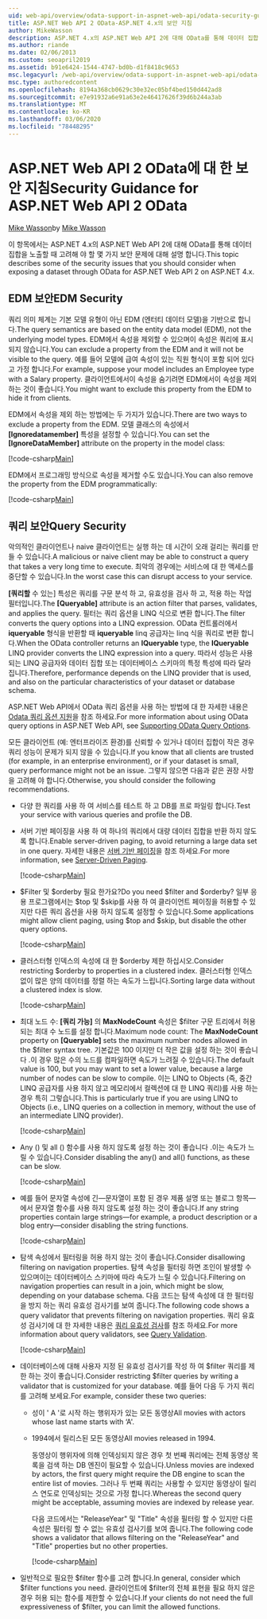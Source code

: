 ```yaml
---
uid: web-api/overview/odata-support-in-aspnet-web-api/odata-security-guidance
title: ASP.NET Web API 2 OData-ASP.NET 4.x의 보안 지침
author: MikeWasson
description: ASP.NET 4.x의 ASP.NET Web API 2에 대해 OData를 통해 데이터 집합을 노출할 때 고려해 야 하는 보안 문제에 대해 설명 합니다.
ms.author: riande
ms.date: 02/06/2013
ms.custom: seoapril2019
ms.assetid: b91e6424-1544-4747-bd0b-d1f8418c9653
msc.legacyurl: /web-api/overview/odata-support-in-aspnet-web-api/odata-security-guidance
msc.type: authoredcontent
ms.openlocfilehash: 8194a368cb0629c30e32ec05bf4bed150d442ad8
ms.sourcegitcommit: e7e91932a6e91a63e2e46417626f39d6b244a3ab
ms.translationtype: MT
ms.contentlocale: ko-KR
ms.lasthandoff: 03/06/2020
ms.locfileid: "78448295"
---
```

# <a name="security-guidance-for-aspnet-web-api-2-odata"></a><span data-ttu-id="5e371-103">ASP.NET Web API 2 OData에 대 한 보안 지침</span><span class="sxs-lookup"><span data-stu-id="5e371-103">Security Guidance for ASP.NET Web API 2 OData</span></span>

<span data-ttu-id="5e371-104">[Mike Wasson](https://github.com/MikeWasson)</span><span class="sxs-lookup"><span data-stu-id="5e371-104">by [Mike Wasson](https://github.com/MikeWasson)</span></span>

<span data-ttu-id="5e371-105">이 항목에서는 ASP.NET 4.x의 ASP.NET Web API 2에 대해 OData를 통해 데이터 집합을 노출할 때 고려해 야 할 몇 가지 보안 문제에 대해 설명 합니다.</span><span class="sxs-lookup"><span data-stu-id="5e371-105">This topic describes some of the security issues that you should consider when exposing a dataset through OData for ASP.NET Web API 2 on ASP.NET 4.x.</span></span>

## <a name="edm-security"></a><span data-ttu-id="5e371-106">EDM 보안</span><span class="sxs-lookup"><span data-stu-id="5e371-106">EDM Security</span></span>

<span data-ttu-id="5e371-107">쿼리 의미 체계는 기본 모델 유형이 아닌 EDM (엔터티 데이터 모델)을 기반으로 합니다.</span><span class="sxs-lookup"><span data-stu-id="5e371-107">The query semantics are based on the entity data model (EDM), not the underlying model types.</span></span> <span data-ttu-id="5e371-108">EDM에서 속성을 제외할 수 있으며이 속성은 쿼리에 표시 되지 않습니다.</span><span class="sxs-lookup"><span data-stu-id="5e371-108">You can exclude a property from the EDM and it will not be visible to the query.</span></span> <span data-ttu-id="5e371-109">예를 들어 모델에 급여 속성이 있는 직원 형식이 포함 되어 있다고 가정 합니다.</span><span class="sxs-lookup"><span data-stu-id="5e371-109">For example, suppose your model includes an Employee type with a Salary property.</span></span> <span data-ttu-id="5e371-110">클라이언트에서이 속성을 숨기려면 EDM에서이 속성을 제외 하는 것이 좋습니다.</span><span class="sxs-lookup"><span data-stu-id="5e371-110">You might want to exclude this property from the EDM to hide it from clients.</span></span>

<span data-ttu-id="5e371-111">EDM에서 속성을 제외 하는 방법에는 두 가지가 있습니다.</span><span class="sxs-lookup"><span data-stu-id="5e371-111">There are two ways to exclude a property from the EDM.</span></span> <span data-ttu-id="5e371-112">모델 클래스의 속성에서 **[Ignoredatamember]** 특성을 설정할 수 있습니다.</span><span class="sxs-lookup"><span data-stu-id="5e371-112">You can set the **[IgnoreDataMember]** attribute on the property in the model class:</span></span>

[!code-csharp[Main](odata-security-guidance/samples/sample1.cs)]

<span data-ttu-id="5e371-113">EDM에서 프로그래밍 방식으로 속성을 제거할 수도 있습니다.</span><span class="sxs-lookup"><span data-stu-id="5e371-113">You can also remove the property from the EDM programmatically:</span></span>

[!code-csharp[Main](odata-security-guidance/samples/sample2.cs)]

## <a name="query-security"></a><span data-ttu-id="5e371-114">쿼리 보안</span><span class="sxs-lookup"><span data-stu-id="5e371-114">Query Security</span></span>

<span data-ttu-id="5e371-115">악의적인 클라이언트나 naive 클라이언트는 실행 하는 데 시간이 오래 걸리는 쿼리를 만들 수 있습니다.</span><span class="sxs-lookup"><span data-stu-id="5e371-115">A malicious or naive client may be able to construct a query that takes a very long time to execute.</span></span> <span data-ttu-id="5e371-116">최악의 경우에는 서비스에 대 한 액세스를 중단할 수 있습니다.</span><span class="sxs-lookup"><span data-stu-id="5e371-116">In the worst case this can disrupt access to your service.</span></span>

<span data-ttu-id="5e371-117">**[쿼리할** 수 있는] 특성은 쿼리를 구문 분석 하 고, 유효성을 검사 하 고, 적용 하는 작업 필터입니다.</span><span class="sxs-lookup"><span data-stu-id="5e371-117">The **[Queryable]** attribute is an action filter that parses, validates, and applies the query.</span></span> <span data-ttu-id="5e371-118">필터는 쿼리 옵션을 LINQ 식으로 변환 합니다.</span><span class="sxs-lookup"><span data-stu-id="5e371-118">The filter converts the query options into a LINQ expression.</span></span> <span data-ttu-id="5e371-119">OData 컨트롤러에서 **iqueryable** 형식을 반환할 때 **iqueryable** linq 공급자는 linq 식을 쿼리로 변환 합니다.</span><span class="sxs-lookup"><span data-stu-id="5e371-119">When the OData controller returns an **IQueryable** type, the **IQueryable** LINQ provider converts the LINQ expression into a query.</span></span> <span data-ttu-id="5e371-120">따라서 성능은 사용 되는 LINQ 공급자와 데이터 집합 또는 데이터베이스 스키마의 특정 특성에 따라 달라 집니다.</span><span class="sxs-lookup"><span data-stu-id="5e371-120">Therefore, performance depends on the LINQ provider that is used, and also on the particular characteristics of your dataset or database schema.</span></span>

<span data-ttu-id="5e371-121">ASP.NET Web API에서 OData 쿼리 옵션을 사용 하는 방법에 대 한 자세한 내용은 [Odata 쿼리 옵션 지원](supporting-odata-query-options.md)을 참조 하세요.</span><span class="sxs-lookup"><span data-stu-id="5e371-121">For more information about using OData query options in ASP.NET Web API, see [Supporting OData Query Options](supporting-odata-query-options.md).</span></span>

<span data-ttu-id="5e371-122">모든 클라이언트 (예: 엔터프라이즈 환경)를 신뢰할 수 있거나 데이터 집합이 작은 경우 쿼리 성능이 문제가 되지 않을 수 있습니다.</span><span class="sxs-lookup"><span data-stu-id="5e371-122">If you know that all clients are trusted (for example, in an enterprise environment), or if your dataset is small, query performance might not be an issue.</span></span> <span data-ttu-id="5e371-123">그렇지 않으면 다음과 같은 권장 사항을 고려해 야 합니다.</span><span class="sxs-lookup"><span data-stu-id="5e371-123">Otherwise, you should consider the following recommendations.</span></span>

- <span data-ttu-id="5e371-124">다양 한 쿼리를 사용 하 여 서비스를 테스트 하 고 DB를 프로 파일링 합니다.</span><span class="sxs-lookup"><span data-stu-id="5e371-124">Test your service with various queries and profile the DB.</span></span>
- <span data-ttu-id="5e371-125">서버 기반 페이징을 사용 하 여 하나의 쿼리에서 대량 데이터 집합을 반환 하지 않도록 합니다.</span><span class="sxs-lookup"><span data-stu-id="5e371-125">Enable server-driven paging, to avoid returning a large data set in one query.</span></span> <span data-ttu-id="5e371-126">자세한 내용은 [서버 기반 페이징](supporting-odata-query-options.md#server-paging)을 참조 하세요.</span><span class="sxs-lookup"><span data-stu-id="5e371-126">For more information, see [Server-Driven Paging](supporting-odata-query-options.md#server-paging).</span></span> 

    [!code-csharp[Main](odata-security-guidance/samples/sample3.cs)]
- <span data-ttu-id="5e371-127">$Filter 및 $orderby 필요 한가요?</span><span class="sxs-lookup"><span data-stu-id="5e371-127">Do you need $filter and $orderby?</span></span> <span data-ttu-id="5e371-128">일부 응용 프로그램에서는 $top 및 $skip를 사용 하 여 클라이언트 페이징을 허용할 수 있지만 다른 쿼리 옵션을 사용 하지 않도록 설정할 수 있습니다.</span><span class="sxs-lookup"><span data-stu-id="5e371-128">Some applications might allow client paging, using $top and $skip, but disable the other query options.</span></span> 

    [!code-csharp[Main](odata-security-guidance/samples/sample4.cs)]
- <span data-ttu-id="5e371-129">클러스터형 인덱스의 속성에 대 한 $orderby 제한 하십시오.</span><span class="sxs-lookup"><span data-stu-id="5e371-129">Consider restricting $orderby to properties in a clustered index.</span></span> <span data-ttu-id="5e371-130">클러스터형 인덱스 없이 많은 양의 데이터를 정렬 하는 속도가 느립니다.</span><span class="sxs-lookup"><span data-stu-id="5e371-130">Sorting large data without a clustered index is slow.</span></span> 

    [!code-csharp[Main](odata-security-guidance/samples/sample5.cs)]
- <span data-ttu-id="5e371-131">최대 노드 수: **[쿼리 가능]** 의 **MaxNodeCount** 속성은 $filter 구문 트리에서 허용 되는 최대 수 노드를 설정 합니다.</span><span class="sxs-lookup"><span data-stu-id="5e371-131">Maximum node count: The **MaxNodeCount** property on **[Queryable]** sets the maximum number nodes allowed in the $filter syntax tree.</span></span> <span data-ttu-id="5e371-132">기본값은 100 이지만 더 작은 값을 설정 하는 것이 좋습니다 .이 경우 많은 수의 노드를 컴파일하면 속도가 느려질 수 있습니다.</span><span class="sxs-lookup"><span data-stu-id="5e371-132">The default value is 100, but you may want to set a lower value, because a large number of nodes can be slow to compile.</span></span> <span data-ttu-id="5e371-133">이는 LINQ to Objects (즉, 중간 LINQ 공급자를 사용 하지 않고 메모리에서 컬렉션에 대 한 LINQ 쿼리)를 사용 하는 경우 특히 그렇습니다.</span><span class="sxs-lookup"><span data-stu-id="5e371-133">This is particularly true if you are using LINQ to Objects (i.e., LINQ queries on a collection in memory, without the use of an intermediate LINQ provider).</span></span> 

    [!code-csharp[Main](odata-security-guidance/samples/sample6.cs)]
- <span data-ttu-id="5e371-134">Any () 및 all () 함수를 사용 하지 않도록 설정 하는 것이 좋습니다 .이는 속도가 느릴 수 있습니다.</span><span class="sxs-lookup"><span data-stu-id="5e371-134">Consider disabling the any() and all() functions, as these can be slow.</span></span> 

    [!code-csharp[Main](odata-security-guidance/samples/sample7.cs)]
- <span data-ttu-id="5e371-135">예를 들어 문자열 속성에 긴&#8212;문자열이 포함 된 경우 제품 설명 또는 블로그 항목&#8212;에서 문자열 함수를 사용 하지 않도록 설정 하는 것이 좋습니다.</span><span class="sxs-lookup"><span data-stu-id="5e371-135">If any string properties contain large strings&#8212;for example, a product description or a blog entry&#8212;consider disabling the string functions.</span></span> 

    [!code-csharp[Main](odata-security-guidance/samples/sample8.cs)]
- <span data-ttu-id="5e371-136">탐색 속성에서 필터링을 허용 하지 않는 것이 좋습니다.</span><span class="sxs-lookup"><span data-stu-id="5e371-136">Consider disallowing filtering on navigation properties.</span></span> <span data-ttu-id="5e371-137">탐색 속성을 필터링 하면 조인이 발생할 수 있으며이는 데이터베이스 스키마에 따라 속도가 느릴 수 있습니다.</span><span class="sxs-lookup"><span data-stu-id="5e371-137">Filtering on navigation properties can result in a join, which might be slow, depending on your database schema.</span></span> <span data-ttu-id="5e371-138">다음 코드는 탐색 속성에 대 한 필터링을 방지 하는 쿼리 유효성 검사기를 보여 줍니다.</span><span class="sxs-lookup"><span data-stu-id="5e371-138">The following code shows a query validator that prevents filtering on navigation properties.</span></span> <span data-ttu-id="5e371-139">쿼리 유효성 검사기에 대 한 자세한 내용은 [쿼리 유효성 검사](supporting-odata-query-options.md#query-validation)를 참조 하세요.</span><span class="sxs-lookup"><span data-stu-id="5e371-139">For more information about query validators, see [Query Validation](supporting-odata-query-options.md#query-validation).</span></span> 

    [!code-csharp[Main](odata-security-guidance/samples/sample9.cs)]
- <span data-ttu-id="5e371-140">데이터베이스에 대해 사용자 지정 된 유효성 검사기를 작성 하 여 $filter 쿼리를 제한 하는 것이 좋습니다.</span><span class="sxs-lookup"><span data-stu-id="5e371-140">Consider restricting $filter queries by writing a validator that is customized for your database.</span></span> <span data-ttu-id="5e371-141">예를 들어 다음 두 가지 쿼리를 고려해 보세요.</span><span class="sxs-lookup"><span data-stu-id="5e371-141">For example, consider these two queries:</span></span> 

  - <span data-ttu-id="5e371-142">성이 ' A '로 시작 하는 행위자가 있는 모든 동영상</span><span class="sxs-lookup"><span data-stu-id="5e371-142">All movies with actors whose last name starts with ‘A'.</span></span>
  - <span data-ttu-id="5e371-143">1994에서 릴리스된 모든 동영상</span><span class="sxs-lookup"><span data-stu-id="5e371-143">All movies released in 1994.</span></span>

    <span data-ttu-id="5e371-144">동영상이 행위자에 의해 인덱싱되지 않은 경우 첫 번째 쿼리에는 전체 동영상 목록을 검색 하는 DB 엔진이 필요할 수 있습니다.</span><span class="sxs-lookup"><span data-stu-id="5e371-144">Unless movies are indexed by actors, the first query might require the DB engine to scan the entire list of movies.</span></span> <span data-ttu-id="5e371-145">그러나 두 번째 쿼리는 사용할 수 있지만 동영상이 릴리스 연도로 인덱싱되는 것으로 가정 합니다.</span><span class="sxs-lookup"><span data-stu-id="5e371-145">Whereas the second query might be acceptable, assuming movies are indexed by release year.</span></span>

    <span data-ttu-id="5e371-146">다음 코드에서는 "ReleaseYear" 및 "Title" 속성을 필터링 할 수 있지만 다른 속성은 필터링 할 수 없는 유효성 검사기를 보여 줍니다.</span><span class="sxs-lookup"><span data-stu-id="5e371-146">The following code shows a validator that allows filtering on the "ReleaseYear" and "Title" properties but no other properties.</span></span>

    [!code-csharp[Main](odata-security-guidance/samples/sample10.cs)]
- <span data-ttu-id="5e371-147">일반적으로 필요한 $filter 함수를 고려 합니다.</span><span class="sxs-lookup"><span data-stu-id="5e371-147">In general, consider which $filter functions you need.</span></span> <span data-ttu-id="5e371-148">클라이언트에 $filter의 전체 표현을 필요 하지 않은 경우 허용 되는 함수를 제한할 수 있습니다.</span><span class="sxs-lookup"><span data-stu-id="5e371-148">If your clients do not need the full expressiveness of $filter, you can limit the allowed functions.</span></span>
